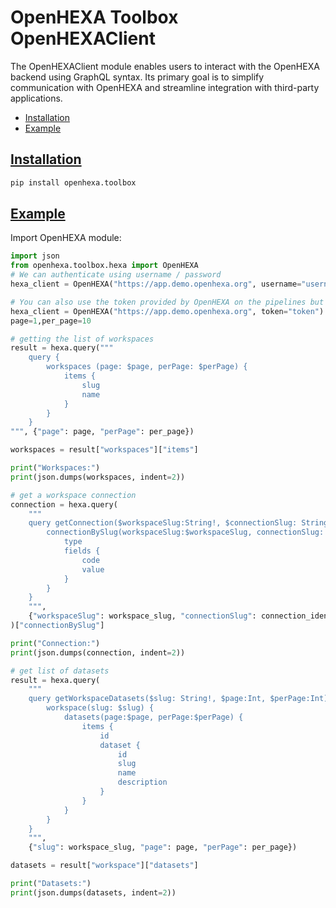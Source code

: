 
# OpenHEXA Toolbox OpenHEXAClient

The OpenHEXAClient module enables users to interact with the OpenHEXA backend using GraphQL syntax. 
Its primary goal is to simplify communication with OpenHEXA and streamline integration with third-party applications.

* [Installation](#installation)
* [Example](#example)


## [Installation](#)

``` sh
pip install openhexa.toolbox
```

## [Example](#)

Import OpenHEXA module:

```python
import json
from openhexa.toolbox.hexa import OpenHEXA
# We can authenticate using username / password
hexa_client = OpenHEXA("https://app.demo.openhexa.org", username="username",  password="password")

# You can also use the token provided by OpenHEXA on the pipelines but make two-factor authentication is disabled else it will not work
hexa_client = OpenHEXA("https://app.demo.openhexa.org", token="token")
page=1,per_page=10

# getting the list of workspaces
result = hexa.query("""
    query {
        workspaces (page: $page, perPage: $perPage) {
            items {
                slug
                name
            }
        }
    }
""", {"page": page, "perPage": per_page})

workspaces = result["workspaces"]["items"]

print("Workspaces:")
print(json.dumps(workspaces, indent=2))

# get a workspace connection 
connection = hexa.query(
    """
    query getConnection($workspaceSlug:String!, $connectionSlug: String!) {
        connectionBySlug(workspaceSlug:$workspaceSlug, connectionSlug: $connectionSlug) {
            type
            fields {
                code
                value
            }
        }
    }
    """,
    {"workspaceSlug": workspace_slug, "connectionSlug": connection_identifier},
)["connectionBySlug"]

print("Connection:")
print(json.dumps(connection, indent=2))

# get list of datasets
result = hexa.query(
    """
    query getWorkspaceDatasets($slug: String!, $page:Int, $perPage:Int) {
        workspace(slug: $slug) {
            datasets(page:$page, perPage:$perPage) {
                items { 
                    id
                    dataset {
                        id
                        slug
                        name
                        description
                    }
                }        
            }
        }
    }
    """,
    {"slug": workspace_slug, "page": page, "perPage": per_page})

datasets = result["workspace"]["datasets"]

print("Datasets:")
print(json.dumps(datasets, indent=2))
```



